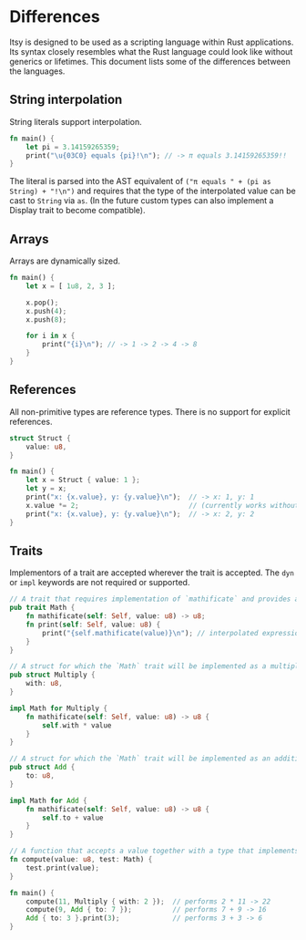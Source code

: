 # Differences

Itsy is designed to be used as a scripting language within Rust applications. Its syntax closely resembles what the Rust language could look like without generics or lifetimes.
This document lists some of the differences between the languages.

## String interpolation

String literals support interpolation.


```rust
fn main() {
    let pi = 3.14159265359;
    print("\u{03C0} equals {pi}!\n"); // -> π equals 3.14159265359!!
}
```

The literal is parsed into the AST equivalent of `("π equals " + (pi as String) + "!\n")` and requires that the type of the interpolated value can be cast to `String` via `as`. (In the future custom types can also implement a Display trait to become compatible).

## Arrays

Arrays are dynamically sized.

```rust
fn main() {
    let x = [ 1u8, 2, 3 ];

    x.pop();
    x.push(4);
    x.push(8);

    for i in x {
        print("{i}\n"); // -> 1 -> 2 -> 4 -> 8
    }
}
```

## References

All non-primitive types are reference types. There is no support for explicit references.

```rust
struct Struct {
    value: u8,
}

fn main() {
    let x = Struct { value: 1 };
    let y = x;
    print("x: {x.value}, y: {y.value}\n");  // -> x: 1, y: 1
    x.value *= 2;                           // (currently works without "mut", will likely change)
    print("x: {x.value}, y: {y.value}\n");  // -> x: 2, y: 2
}
```

## Traits

Implementors of a trait are accepted wherever the trait is accepted. The `dyn` or `impl` keywords are not required or supported.

```rust
// A trait that requires implementation of `mathificate` and provides a `print` function
pub trait Math {
    fn mathificate(self: Self, value: u8) -> u8;
    fn print(self: Self, value: u8) {
        print("{self.mathificate(value)}\n"); // interpolated expression
    }
}

// A struct for which the `Math` trait will be implemented as a multiplication.
pub struct Multiply {
    with: u8,
}

impl Math for Multiply {
    fn mathificate(self: Self, value: u8) -> u8 {
        self.with * value
    }
}

// A struct for which the `Math` trait will be implemented as an addition.
pub struct Add {
    to: u8,
}

impl Math for Add {
    fn mathificate(self: Self, value: u8) -> u8 {
        self.to + value
    }
}

// A function that accepts a value together with a type that implements `Math`.
fn compute(value: u8, test: Math) {
    test.print(value);
}

fn main() {
    compute(11, Multiply { with: 2 });  // performs 2 * 11 -> 22
    compute(9, Add { to: 7 });          // performs 7 + 9 -> 16
    Add { to: 3 }.print(3);             // performs 3 + 3 -> 6
}
```